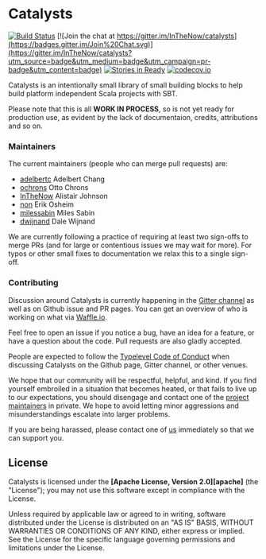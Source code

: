 # Catalysts

[![Build Status](https://api.travis-ci.org/InTheNow/catalysts.png)](https://travis-ci.org/InTheNow/catalysts)
[![Join the chat at
https://gitter.im/InTheNow/catalysts](https://badges.gitter.im/Join%20Chat.svg)](https://gitter.im/InTheNow/catalysts?utm_source=badge&utm_medium=badge&utm_campaign=pr-badge&utm_content=badge)
[![Stories in Ready](https://badge.waffle.io/InTheNow/catalysts.png?label=ready&title=Ready)](https://waffle.io/InTheNow/catalysts)
[![codecov.io](http://codecov.io/github/InTheNow/catalysts/coverage.svg?branch=master)](http://codecov.io/github/InTheNow/catalysts?branch=master)

Catalysts is an intentionally small library of small building blocks to help build platform independent Scala projects with SBT.

Please note that this is all __WORK IN PROCESS__, so is not yet ready for production use, as evident by the lack of documentaion, credits, attributions and so on. 

### Maintainers

The current maintainers (people who can merge pull requests) are:

 * [adelbertc](https://github.com/adelbertc) Adelbert Chang
 * [ochrons](https://github.com/ochrons) Otto Chrons
 * [InTheNow](https://github.com/InTheNow) Alistair Johnson
 * [non](https://github.com/non) Erik Osheim
 * [milessabin](https://github.com/milessabin) Miles Sabin
 * [dwijnand](https://github.com/dwijnand) Dale Wijnand

We are currently following a practice of requiring at least two
sign-offs to merge PRs (and for large or contentious issues we may
wait for more). For typos or other small fixes to documentation we
relax this to a single sign-off.

### Contributing

Discussion around Catalysts is currently happening in the
[Gitter channel](https://gitter.im/InTheNow/catalysts) as well as on Github
issue and PR pages. You can get an overview of who is working on what
via [Waffle.io](https://waffle.io/InTheNow/catalysts).

Feel free to open an issue if you notice a bug, have an idea for a
feature, or have a question about the code. Pull requests are also
gladly accepted.

People are expected to follow the
[Typelevel Code of Conduct](http://typelevel.org/conduct.html) when
discussing Catalysts on the Github page, Gitter channel, or other
venues.

We hope that our community will be respectful, helpful, and kind. If
you find yourself embroiled in a situation that becomes heated, or
that fails to live up to our expectations, you should disengage and
contact one of the [project maintainers](#maintainers) in private. We
hope to avoid letting minor aggressions and misunderstandings escalate
into larger problems.

If you are being harassed, please contact one of [us](#maintainers)
immediately so that we can support you.

## License

Catalysts is licensed under the **[Apache License, Version 2.0][apache]** (the
"License"); you may not use this software except in compliance with the License.

Unless required by applicable law or agreed to in writing, software
distributed under the License is distributed on an "AS IS" BASIS,
WITHOUT WARRANTIES OR CONDITIONS OF ANY KIND, either express or implied.
See the License for the specific language governing permissions and
limitations under the License.
